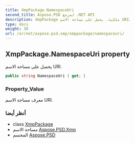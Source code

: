 ```yaml
---
title: XmpPackage.NamespaceUri
second_title: Aspose.PSD لمرجع .NET API
description: XmpPackage ملكية. يحصل على مساحة الاسم URI.
type: docs
weight: 30
url: /ar/net/aspose.psd.xmp/xmppackage/namespaceuri/
---
```

## XmpPackage.NamespaceUri property

يحصل على مساحة الاسم URI.

```csharp
public string NamespaceUri { get; }
```

### Property_Value

معرف مساحة الاسم URI.

### أنظر أيضا

* class [XmpPackage](../)
* مساحة الاسم [Aspose.PSD.Xmp](../../xmppackage/)
* المجسم [Aspose.PSD](../../../)


